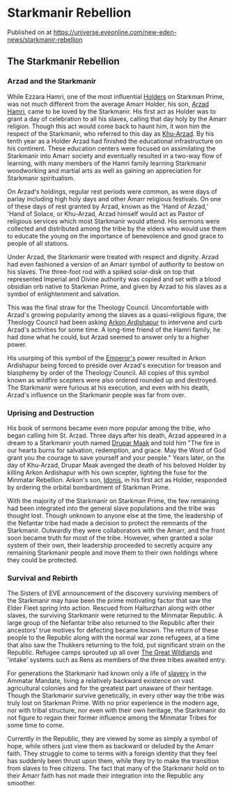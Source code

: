 # Starkmanir Rebellion
Published on  at https://universe.eveonline.com/new-eden-news/starkmanir-rebellion

## The Starkmanir Rebellion

### Arzad and the Starkmanir

While Ezzara Hamri, one of the most influential [Holders](dO9vxs4a40LrzJyoq2L8v) on Starkman Prime, was not much different from the average Amarr Holder, his son, [Arzad Hamri](69ZNIvkNAGdUna0jedLzBw), came to be loved by the Starkmanir. His first act as Holder was to grant a day of celebration to all his slaves, calling that day holy by the Amarr religion. Though this act would come back to haunt him, it won him the respect of the Starkmanir, who referred to this day as [Khu-Arzad](245ZXciJs9sqoh6UIEtrKW). By his tenth year as a Holder Arzad had finished the educational infrastructure on his continent. These education centers were focused on assimilating the Starkmanir into Amarr society and eventually resulted in a two-way flow of learning, with many members of the Hamri family learning Starkmanir woodworking and martial arts as well as gaining an appreciation for Starkmanir spiritualism.

On Arzad's holdings, regular rest periods were common, as were days of parlay including high holy days and other Amarr religious festivals. On one of these days of rest granted by Arzad, known as the 'Hand of Arzad,' 'Hand of Solace, or Khu-Arzad, Arzad himself would act as Pastor of religious services which most Starkmanir would attend. His sermons were collected and distributed among the tribe by the elders who would use them to educate the young on the importance of benevolence and good grace to people of all stations.

Under Arzad, the Starkmanir were treated with respect and dignity. Arzad had even fashioned a version of an Amarr symbol of authority to bestow on his slaves. The three-foot rod with a spiked solar-disk on top that represented Imperial and Divine authority was copied and set with a blood obsidian orb native to Starkman Prime, and given by Arzad to his slaves as a symbol of enlightenment and salvation.

This was the final straw for the Theology Council. Uncomfortable with Arzad's growing popularity among the slaves as a quasi-religious figure, the Theology Council had been asking [Arkon Ardishapur](17tWRlpXtkWqoUBdAdWGxN) to intervene and curb Arzad's activities for some time. A long-time friend of the Hamri family, he had done what he could, but Arzad seemed to answer only to a higher power. 

His usurping of this symbol of the [Emperor's](3Akx6UWUOJM90aQeaPgDtJ) power resulted in Arkon Ardishapur being forced to preside over Arzad's execution for treason and blasphemy by order of the Theology Council. All copies of this symbol known as wildfire scepters were also ordered rounded up and destroyed. The Starkmanir were furious at his execution, and even with his death, Arzad's influence on the Starkmanir people was far from over.

### Uprising and Destruction

His book of sermons became even more popular among the tribe, who began calling him St. Arzad. Three days after his death, Arzad appeared in a dream to a Starkmanir youth named [Drupar Maak](4jYB1gA3QgB54Pi5vxP3Em) and told him "The fire in our hearts burns for salvation, redemption, and grace. May the Word of God grant you the courage to save yourself and your people." Years later, on the day of Khu-Arzad, Drupar Maak avenged the death of his beloved Holder by killing Arkon Ardishapur with
his own scepter, lighting the fuse for the Minmatar Rebellion. Arkon's son, [Idonis](2ZNvkPaPzpj4IaVpL2vWK3), in his first act as Holder, responded by ordering the orbital bombardment of Starkman Prime.

With the majority of the Starkmanir on Starkman Prime, the few remaining had been integrated into the general slave populations and the tribe was thought lost. Though unknown to anyone else at the time, the leadership of the Nefantar tribe had made a decision to protect the remnants of the Starkmanir. Outwardly they were collaborators with the Amarr, and the front soon became truth for most of the tribe. However, when granted a solar system of their own, their leadership proceeded to secretly acquire any remaining Starkmanir people and move them to their own
holdings where they could be protected.

### Survival and Rebirth

The Sisters of EVE announcement of the discovery surviving members of the Starkmanir may have been the prime motivating factor that saw the Elder Fleet spring into action. Rescued from Halturzhan along with other slaves, the surviving Starkmanir were returned to the Minmatar Republic. A large group of the Nefantar tribe also returned to the Republic after their ancestors' true motives for defecting became
known. The return of these people to the Republic along with the normal war zone refugees, at a time that also saw the Thukkers returning to the fold, put significant strain on the Republic. Refugee camps sprouted up all over [The Great Wildlands](great-wildlands) and 'intake' systems such as Rens as members of the three tribes awaited entry.

For generations the Starkmanir had known only a life of [slavery](slavery) in the Ammatar Mandate, living a relatively backward existence on vast agricultural colonies and for the greatest part unaware of their heritage. Though the Starkmanir survive genetically, in every other way the tribe was truly lost on Starkman Prime. With no prior experience in the modern age, nor with tribal structure, nor even with their own heritage, the Starkmanir do not figure to regain their former influence among the Minmatar Tribes for some time to come.

Currently in the Republic, they are viewed by some as simply a symbol of hope, while others just view them as backward or deluded by the Amarr faith. They struggle to come to terms with a foreign identity that they feel has suddenly been thrust upon them, while they try to make the transition from slaves to free citizens. The fact that many of the Starkmanir hold on to their Amarr faith has not made their integration into the Republic any smoother.
